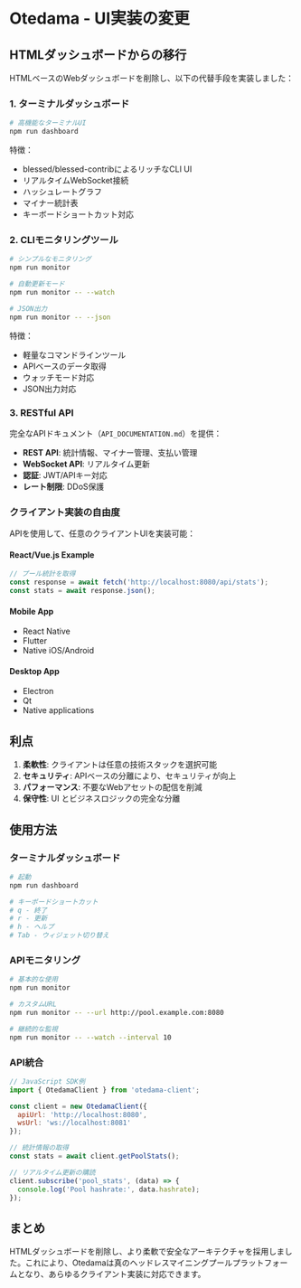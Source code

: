 # Otedama - UI実装の変更

## HTMLダッシュボードからの移行

HTMLベースのWebダッシュボードを削除し、以下の代替手段を実装しました：

### 1. ターミナルダッシュボード
```bash
# 高機能なターミナルUI
npm run dashboard
```

特徴：
- blessed/blessed-contribによるリッチなCLI UI
- リアルタイムWebSocket接続
- ハッシュレートグラフ
- マイナー統計表
- キーボードショートカット対応

### 2. CLIモニタリングツール
```bash
# シンプルなモニタリング
npm run monitor

# 自動更新モード
npm run monitor -- --watch

# JSON出力
npm run monitor -- --json
```

特徴：
- 軽量なコマンドラインツール
- APIベースのデータ取得
- ウォッチモード対応
- JSON出力対応

### 3. RESTful API
完全なAPIドキュメント（`API_DOCUMENTATION.md`）を提供：

- **REST API**: 統計情報、マイナー管理、支払い管理
- **WebSocket API**: リアルタイム更新
- **認証**: JWT/APIキー対応
- **レート制限**: DDoS保護

### クライアント実装の自由度

APIを使用して、任意のクライアントUIを実装可能：

#### React/Vue.js Example
```javascript
// プール統計を取得
const response = await fetch('http://localhost:8080/api/stats');
const stats = await response.json();
```

#### Mobile App
- React Native
- Flutter
- Native iOS/Android

#### Desktop App
- Electron
- Qt
- Native applications

## 利点

1. **柔軟性**: クライアントは任意の技術スタックを選択可能
2. **セキュリティ**: APIベースの分離により、セキュリティが向上
3. **パフォーマンス**: 不要なWebアセットの配信を削減
4. **保守性**: UI とビジネスロジックの完全な分離

## 使用方法

### ターミナルダッシュボード
```bash
# 起動
npm run dashboard

# キーボードショートカット
# q - 終了
# r - 更新
# h - ヘルプ
# Tab - ウィジェット切り替え
```

### APIモニタリング
```bash
# 基本的な使用
npm run monitor

# カスタムURL
npm run monitor -- --url http://pool.example.com:8080

# 継続的な監視
npm run monitor -- --watch --interval 10
```

### API統合
```javascript
// JavaScript SDK例
import { OtedamaClient } from 'otedama-client';

const client = new OtedamaClient({
  apiUrl: 'http://localhost:8080',
  wsUrl: 'ws://localhost:8081'
});

// 統計情報の取得
const stats = await client.getPoolStats();

// リアルタイム更新の購読
client.subscribe('pool_stats', (data) => {
  console.log('Pool hashrate:', data.hashrate);
});
```

## まとめ

HTMLダッシュボードを削除し、より柔軟で安全なアーキテクチャを採用しました。これにより、Otedamaは真のヘッドレスマイニングプールプラットフォームとなり、あらゆるクライアント実装に対応できます。
